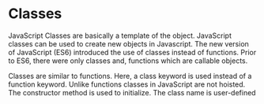 # Classes 

JavaScript Classes are basically a template of the object. JavaScript classes can be used to create new objects in Javascript.
The new version of JavaScript (ES6) introduced the use of classes instead of functions. Prior to ES6, there were only classes and, functions which are callable objects.

Classes are similar to functions. Here, a class keyword is used instead of a function keyword. Unlike functions classes in JavaScript are not hoisted. The constructor method is used to initialize. The class name is user-defined